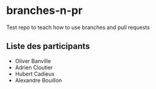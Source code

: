 # branches-n-pr
Test repo to teach how to use branches and pull requests

## Liste des participants
* Oliver Banville
* Adrien Cloutier
* Hubert Cadieux
* Alexandre Bouillon

